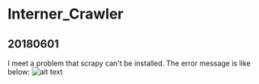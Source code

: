 # Interner_Crawler
## 20180601
I meet a problem that scrapy can't be installed.
The error message is like below:
![alt text](https://i.imgur.com/etvQFWg.png)
